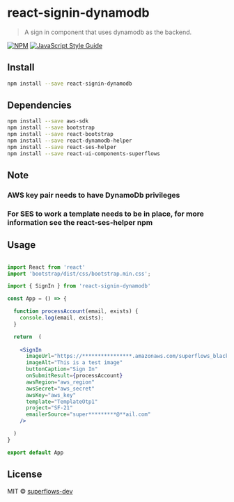 # react-signin-dynamodb

> A sign in component that uses dynamodb as the backend. 

[![NPM](https://img.shields.io/npm/v/react-signin-dynamodb.svg)](https://www.npmjs.com/package/react-signin-dynamodb) [![JavaScript Style Guide](https://img.shields.io/badge/code_style-standard-brightgreen.svg)](https://standardjs.com)

## Install

```bash
npm install --save react-signin-dynamodb
```

## Dependencies

```bash
npm install --save aws-sdk
npm install --save bootstrap
npm install --save react-bootstrap
npm install --save react-dynamodb-helper
npm install --save react-ses-helper
npm install --save react-ui-components-superflows
```

## Note

### AWS key pair needs to have DynamoDb privileges
### For SES to work a template needs to be in place, for more information see the react-ses-helper npm

## Usage

```jsx

import React from 'react'
import 'bootstrap/dist/css/bootstrap.min.css';

import { SignIn } from 'react-signin-dynamodb'

const App = () => {

  function processAccount(email, exists) {
    console.log(email, exists);
  }

  return  (
  
    <SignIn  
      imageUrl="https://****************.amazonaws.com/superflows_black.png" 
      imageAlt="This is a test image"
      buttonCaption="Sign In"
      onSubmitResult={processAccount}
      awsRegion="aws_region"
      awsSecret="aws_secret"
      awsKey="aws_key"
      template="TemplateOtp1"
      project="SF-21"
      emailerSource="super*********@**ail.com"
    />

  )
}

export default App

```

## License

MIT © [superflows-dev](https://github.com/superflows-dev)

